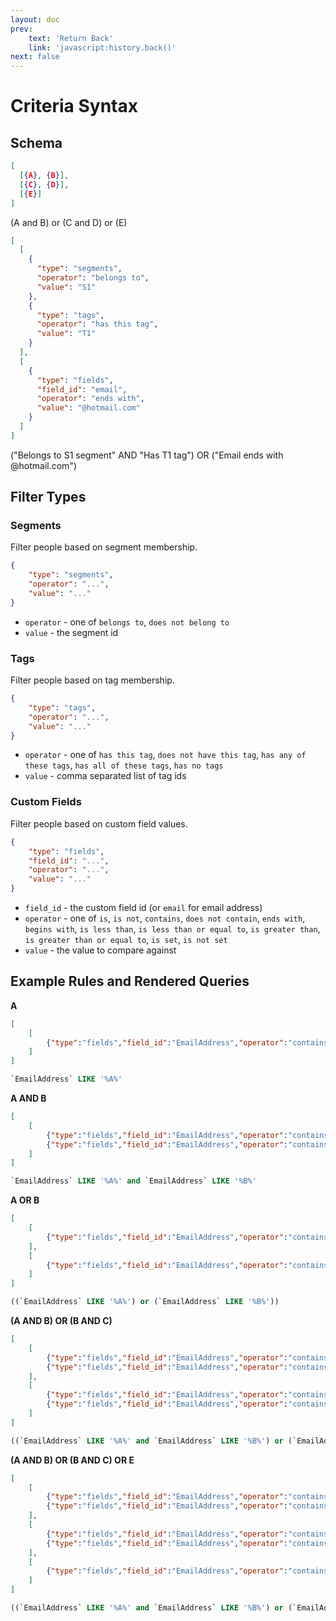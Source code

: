 ```yaml
---
layout: doc
prev:
    text: 'Return Back'
    link: 'javascript:history.back()'
next: false
---
```


# Criteria Syntax

## Schema

```json
[
  [{A}, {B}],
  [{C}, {D}],
  [{E}]
]
```

(A and B) or (C and D) or (E)

```json
[
  [
    {
      "type": "segments",
      "operator": "belongs to",
      "value": "S1"
    },
    {
      "type": "tags",
      "operator": "has this tag",
      "value": "T1"
    }
  ],
  [
    {
      "type": "fields",
      "field_id": "email",
      "operator": "ends with",
      "value": "@hotmail.com"
    }
  ]
]
```

("Belongs to S1 segment" AND "Has T1 tag") OR ("Email ends with @hotmail.com")

## Filter Types

### Segments

Filter people based on segment membership.

```json
{
    "type": "segments",
    "operator": "...",
    "value": "..."
}
```

* `operator` - one of `belongs to`, `does not belong to`
* `value` - the segment id

### Tags

Filter people based on tag membership.

```json
{
    "type": "tags",
    "operator": "...",
    "value": "..."
}
```

* `operator` - one of `has this tag`, `does not have this tag`, `has any of these tags`, `has all of these tags`, `has no tags`
* `value` - comma separated list of tag ids

### Custom Fields

Filter people based on custom field values.

```json
{
    "type": "fields",
    "field_id": "...",
    "operator": "...",
    "value": "..."
}
```

* `field_id` - the custom field id (or `email` for email address)
* `operator` - one of `is`, `is not`, `contains`, `does not contain`, `ends with`, `begins with`, `is less than`, `is less than or equal to`, `is greater than`, `is greater than or equal to`, `is set`, `is not set`
* `value` - the value to compare against

## Example Rules and Rendered Queries

**A**

```json
[
	[
		{"type":"fields","field_id":"EmailAddress","operator":"contains","value":"A"}
	]
]
```

```sql
`EmailAddress` LIKE '%A%'
```

**A AND B**

```json
[
	[
		{"type":"fields","field_id":"EmailAddress","operator":"contains","value":"A"},
		{"type":"fields","field_id":"EmailAddress","operator":"contains","value":"B"}
	]
]
```

```sql
`EmailAddress` LIKE '%A%' and `EmailAddress` LIKE '%B%'
```


**A OR B**

```json
[
	[
		{"type":"fields","field_id":"EmailAddress","operator":"contains","value":"A"}
	],
	[
		{"type":"fields","field_id":"EmailAddress","operator":"contains","value":"B"}
	]
]
```

```sql
((`EmailAddress` LIKE '%A%') or (`EmailAddress` LIKE '%B%'))
```

**(A AND B) OR (B AND C)**

```json
[
	[
		{"type":"fields","field_id":"EmailAddress","operator":"contains","value":"A"},
		{"type":"fields","field_id":"EmailAddress","operator":"contains","value":"B"}
	],
	[
		{"type":"fields","field_id":"EmailAddress","operator":"contains","value":"C"},
		{"type":"fields","field_id":"EmailAddress","operator":"contains","value":"D"}
	]
]
```

```sql
((`EmailAddress` LIKE '%A%' and `EmailAddress` LIKE '%B%') or (`EmailAddress` LIKE '%C%' and `EmailAddress` LIKE '%D%'))
```

**(A AND B) OR (B AND C) OR E**

```json
[
	[
		{"type":"fields","field_id":"EmailAddress","operator":"contains","value":"A"},
		{"type":"fields","field_id":"EmailAddress","operator":"contains","value":"B"}
	],
	[
		{"type":"fields","field_id":"EmailAddress","operator":"contains","value":"C"},
		{"type":"fields","field_id":"EmailAddress","operator":"contains","value":"D"}
	],
	[
		{"type":"fields","field_id":"EmailAddress","operator":"contains","value":"E"}
	]
]
```

```sql
((`EmailAddress` LIKE '%A%' and `EmailAddress` LIKE '%B%') or (`EmailAddress` LIKE '%C%' and `EmailAddress` LIKE '%D%') or (`EmailAddress` LIKE '%E%'))
```

